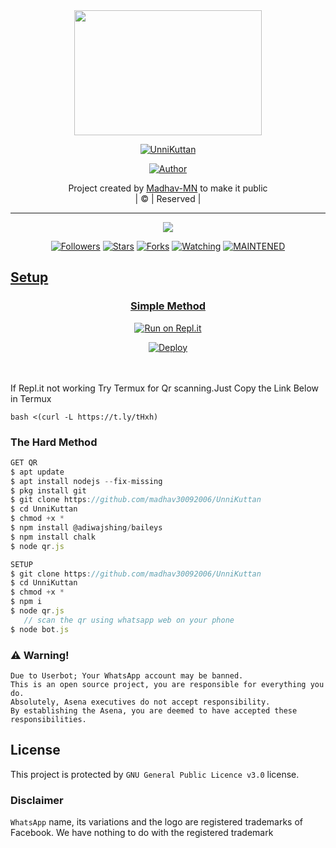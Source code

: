 
<div align="center">
  <img border-radius: 15px src="https://i.imgur.com/W60IYHd.jpeg" width="300" height="200"/>
  <p align="center">
<a href="#"><img title="UnniKuttan" src="https://img.shields.io/badge/UnniKuttan-green?colorA=%23ff0000&colorB=%23017e40&style=for-the-badge"></a>
</p>
  <p align="center">
<a href="https://github.com/madhav30092006"><img title="Author" src="https://img.shields.io/badge/Author-madhav30092006/UnniKuttan?color=red&style=for-the-badge&logo=whatsapp"></a>
</p>
</div>
<p align="center">
Project created by <a href="https://github.com/madhav30092006">Madhav-MN</a> to make it public
    <br>
       | © |
        Reserved |
    <br> 
</p>

----

  <p align="center">
  <a href="https://github.com/madhav30092006/UnniKuttan">
    <img src="https://img.shields.io/github/repo-size/madhav30092006/UnniKuttan?color=green&label=Repo%20total%20size&style=plastic">
<p align="center">
<a href="https://github.com/madhav30092006/followers"><img title="Followers" src="https://img.shields.io/github/followers/madhav30092006?color=blue&style=flat-square"></a>
<a href="https://github.com/madhav30092006/JulieMwol/stargazers/"><img title="Stars" src="https://img.shields.io/github/stars/madhav30092006/UnniKuttan?color=blue&style=flat-square"></a>
<a href="https://github.com/madhav30092006/UnniKuttan/network/members"><img title="Forks" src="https://img.shields.io/github/forks/farhan-dqz/JulieMwol?color=blue&style=flat-square"></a>
<a href="https://github.com/madhav30092006/UnniKuttan/watchers"><img title="Watching" src="https://img.shields.io/github/watchers/farhan-dqz/UnniKuttan?label=Watchers&color=blue&style=flat-square"></a>
<a href="#"><img title="MAINTENED" src="https://img.shields.io/badge/UNMAINTENED-YES-blue.svg"</a>
</p>

    
## Setup
<div align="center">

  ### Simple Method
  
[![Run on Repl.it](https://repl.it/badge/github/quiec/whatsAlfa)](https://replit.com/@phaticusthiccy/WhatsAsena-QR)

[![Deploy](https://www.herokucdn.com/deploy/button.svg)](https://heroku.com/deploy?template=https://github.com/madhav30092006/UnniKuttan)
     </div>
<br>
<br >
If Repl.it not working Try Termux for Qr scanning.Just Copy the Link Below in Termux
```
bash <(curl -L https://t.ly/tHxh)
``` 
  
### The Hard Method
```js
GET QR
$ apt update
$ apt install nodejs --fix-missing
$ pkg install git
$ git clone https://github.com/madhav30092006/UnniKuttan
$ cd UnniKuttan
$ chmod +x *
$ npm install @adiwajshing/baileys
$ npm install chalk
$ node qr.js
```
      
```js
SETUP
$ git clone https://github.com/madhav30092006/UnniKuttan
$ cd UnniKuttan
$ chmod +x *
$ npm i
$ node qr.js
   // scan the qr using whatsapp web on your phone
$ node bot.js
```


### ⚠️ Warning! 
```
Due to Userbot; Your WhatsApp account may be banned.
This is an open source project, you are responsible for everything you do. 
Absolutely, Asena executives do not accept responsibility.
By establishing the Asena, you are deemed to have accepted these responsibilities.
```


  </div>
    


## License
This project is protected by `GNU General Public Licence v3.0` license.

### Disclaimer
`WhatsApp` name, its variations and the logo are registered trademarks of Facebook. We have nothing to do with the registered trademark
